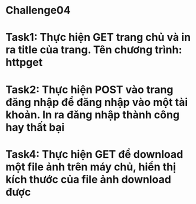 # Challenge04
# Task1: Thực hiện GET trang chủ và in ra title của trang. Tên chương trình: httpget
# Task2: Thực hiện POST vào trang đăng nhập để đăng nhập vào một tài khoản. In ra đăng nhập thành công hay thất bại
# Task4: Thực hiện GET để download một file ảnh trên máy chủ, hiển thị kích thước của file ảnh download được
